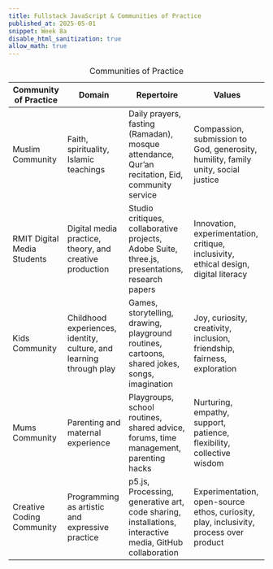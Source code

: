 ```yaml
---
title: Fullstack JavaScript & Communities of Practice
published_at: 2025-05-01
snippet: Week 8a
disable_html_sanitization: true
allow_math: true
---
```


<!DOCTYPE html>
<html lang="en">
<head>
  <meta charset="UTF-8" />
  <meta name="viewport" content="width=device-width, initial-scale=1.0" />
  <title>Communities of Practice</title>
 
</head>
<body>

  <table>
    <caption>Communities of Practice</caption>
    <thead>
      <tr>
        <th>Community of Practice</th>
        <th>Domain</th>
        <th>Repertoire</th>
        <th>Values</th>
      </tr>
    </thead>
    <tbody>
      <tr>
        <td>Muslim Community</td>
        <td>Faith, spirituality, Islamic teachings</td>
        <td>Daily prayers, fasting (Ramadan), mosque attendance, Qur’an recitation, Eid, community service</td>
        <td>Compassion, submission to God, generosity, humility, family unity, social justice</td>
      </tr>
      <tr>
        <td>RMIT Digital Media Students</td>
        <td>Digital media practice, theory, and creative production</td>
        <td>Studio critiques, collaborative projects, Adobe Suite, three.js, presentations, research papers</td>
        <td>Innovation, experimentation, critique, inclusivity, ethical design, digital literacy</td>
      </tr>
      <tr>
      <td>Kids Community</td>
      <td>Childhood experiences, identity, culture, and learning through play</td>
      <td>Games, storytelling, drawing, playground routines, cartoons, shared jokes, songs, imagination</td>
      <td>Joy, curiosity, creativity, inclusion, friendship, fairness, exploration</td>
      </tr>
      <tr>
        <td>Mums Community</td>
        <td>Parenting and maternal experience</td>
        <td>Playgroups, school routines, shared advice, forums, time management, parenting hacks</td>
        <td>Nurturing, empathy, support, patience, flexibility, collective wisdom</td>
      </tr>
      <tr>
        <td>Creative Coding Community</td>
        <td>Programming as artistic and expressive practice</td>
        <td>p5.js, Processing, generative art, code sharing, installations, interactive media, GitHub collaboration</td>
        <td>Experimentation, open-source ethos, curiosity, play, inclusivity, process over product</td>
      </tr>
    </tbody>
  </table>
</body>
</html>
